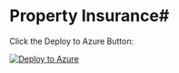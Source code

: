 # Property Insurance#

Click the Deploy to Azure Button:

[![Deploy to Azure](http://azuredeploy.net/deploybutton.png)](https://portal.azure.com/#create/Microsoft.Template/uri/https%3A%2F%2Fraw.githubusercontent.com%2FTBag%2Fcanviz%2Fmaster%2Fazuredeploy.json)

